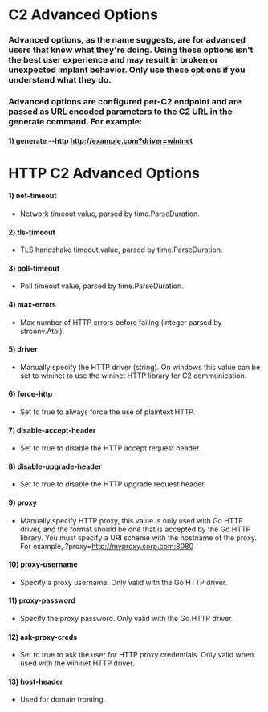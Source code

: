 # C2 Advanced Options

### Advanced options, as the name suggests, are for advanced users that know what they're doing. Using these options isn't the best user experience and may result in broken or unexpected implant behavior. Only use these options if you understand what they do.

### Advanced options are configured per-C2 endpoint and are passed as URL encoded parameters to the C2 URL in the generate command. For example:

#### 1) generate --http http://example.com?driver=wininet

# HTTP C2 Advanced Options

#### 1) net-timeout 

- Network timeout value, parsed by time.ParseDuration.

#### 2) tls-timeout 

- TLS handshake timeout value, parsed by time.ParseDuration.

#### 3) poll-timeout 

- Poll timeout value, parsed by time.ParseDuration.

#### 4) max-errors 

- Max number of HTTP errors before failing (integer parsed by strconv.Atoi).

#### 5) driver 

- Manually specify the HTTP driver (string). On windows this value can be set to wininet to use the wininet HTTP library for C2 communication.

#### 6) force-http 

- Set to true to always force the use of plaintext HTTP.

#### 7) disable-accept-header 

- Set to true to disable the HTTP accept request header.

#### 8) disable-upgrade-header 

- Set to true to disable the HTTP upgrade request header.

#### 9) proxy 

- Manually specify HTTP proxy, this value is only used with Go HTTP driver, and the format should be one that is accepted by the Go HTTP library. You must specify a URI scheme with the hostname of the proxy. For example, ?proxy=http://myproxy.corp.com:8080

#### 10) proxy-username 

- Specify a proxy username. Only valid with the Go HTTP driver.

#### 11) proxy-password 

- Specify the proxy password. Only valid with the Go HTTP driver.

#### 12) ask-proxy-creds 

- Set to true to ask the user for HTTP proxy credentials. Only valid when used with the wininet HTTP driver.

#### 13) host-header 

- Used for domain fronting.

